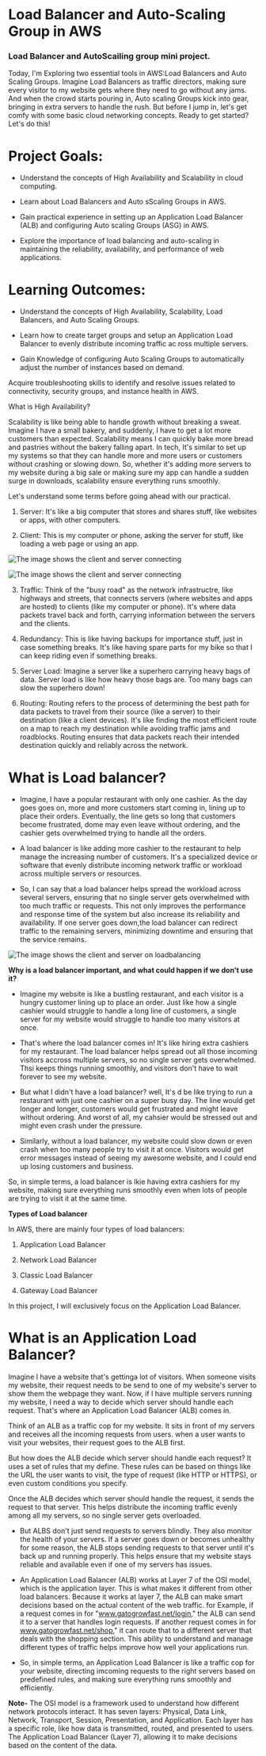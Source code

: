 
# Load Balancer and Auto-Scaling Group in AWS


### Load Balancer and AutoScailing group mini project. 

Today, I'm Exploring two essential tools in AWS:Load Balancers and Auto Scaling Groups. Imagine Load Balancers as traffic directors, making sure every visitor to my website gets where they need to go without any jams. And when the crowd starts pouring in, Auto scaling Groups kick into gear, bringing in extra servers to handle the rush. But before I jump in, let's get comfy with some basic cloud networking concepts. Ready to get started? Let's do this!


# Project Goals:

- Understand the concepts of High Availability and Scalability in cloud computing.

- Learn about Load Balancers and Auto sScaling Groups in AWS.

- Gain practical experience in setting up an Application Load Balancer (ALB) and configuring Auto scaling Groups (ASG) in AWS.

- Explore the importance of load balancing and auto-scaling in maintaining the reliability, availability, and performance of web applications.


# Learning Outcomes:

- Understand the concepts of High Availability, Scalability, Load Balancers, and Auto Scaling Groups.

- Learn how to create target groups and setup an Application Load Balancer to evenly distribute incoming traffic ac
ross multiple servers.

- Gain Knowledge of configuring Auto Scaling Groups to automatically adjust the number of instances based on demand.

Acquire troubleshooting skills to identify and resolve issues related to connectivity, security groups, and instance health in AWS.


What is High Availability?

Scalability is like being able to handle growth without breaking a sweat. Imagine I have a small bakery, and suddenly, I have to get a lot more customers than expected. Scalability means I can quickly bake more bread and pastries without the bakery falling apart. In tech, It's similar to set up my systems so that they can handle more and more users or customers without crashing or slowing down. So, whether it's adding more servers to my website during a big sale or making sure my app can handle a sudden surge in downloads, scalability ensure everything runs smoothly.

Let's understand some terms before going ahead with our practical.

1. Server: It's like a big computer that stores and shares stuff, like websites or apps, with other computers.

2. Client: This is my computer or phone, asking the server for stuff, like loading a web page or using an app.

![The image shows the client and server connecting](image/images/client.png)


![The image shows the client and server connecting](image/images/client2.png)

3. Traffic: Think of the "busy road" as the network infrastructre, like highways and streets, that connects servers (where websites and apps are hosted) to clients (like my computer or phone). It's where data packets travel back and forth, carrying information between the servers and the clients.

4. Redundancy: This is like having backups for importance stuff, just in case something breaks. It's like having spare parts for my bike so that I can keep riding even if something
breaks.

5. Server Load: Imagine a server like a superhero carrying heavy bags of data. Server load is like how heavy those bags are. Too many bags can slow the superhero down!

6. Routing: Routing refers to the process of determining the best path for data packets to travel from their source (like a server) to their destination (like a client devices). It's like finding the most efficient route on a map to reach my destination while avoiding traffic jams and roadblocks. Routing ensures that data packets reach their intended destination quickly and reliably across the network.

# What is Load balancer?

- Imagine, I have a popular restaurant with only one cashier. As the day goes goes on, more and more customers start coming in, lining up to place their orders. Eventually, the line gets so long that customers become frustrated, dome may even leave without ordering, and the cashier gets overwhelmed trying to handle all the orders.

- A load balancer is like adding more cashier to the restaurant to help manage the increasing number of customers. It's a specialized device or software that evenly distribute incoming network traffic or workload across multiple servers or resources.

- So, I can say that a load balancer helps spread the workload across several servers, ensuring that no single server gets overwhelmed with too much traffic or requests. This not only improves the performance and response time of the system but also increase its reliability and availability. If one server goes down,the load balancer can redirect traffic to the remaining servers, minimizing downtime and ensuring that the service remains.

![The image shows the client and server on loadbalancing](image/images/clients-server.png)

**Why is a load balancer important, and what could happen if we don't use it?**

- Imagine my website is like a bustling restaurant, and each visitor is a hungry customer lining up to place an order. Just like how a single cashier would struggle to handle a long line of customers, a single server for my website would struggle to handle too many visitors at once.

- That's where the load balancer comes in! It's like hiring extra cashiers for my restaurant. The load balancer helps spread out all those incoming visitors accross multiple servers, so no single server gets overwhelmed. Thsi keeps things running smoothly, and visitors don't have to wait forever to see my website.

- But what I didn't have a load balancer? well, It's d be like trying to run a restaurant with just one cashier on a super busy day. The line would get longer and longer, customers would get frustrated and might leave without ordering. And worst of all, my cahsier would be stressed out and might even crash under the pressure.

- Similarly, without a load balancer, my website could slow down or even crash when too many people try to visit it at once. Visitors would get error messages instead of seeing my awesome website, and I could end up losing customers and business.

So, in simple terms, a load balancer is lkie having extra cashiers for my website, making sure everything runs smoothly even when lots of people are trying to visit it at the same time.

**Types of Load balancer**

In AWS, there are mainly four types of load balancers:

1. Application Load Balancer

2. Network Load Balancer

3. Classic Load Balancer

4. Gateway Load Balancer

In this project, I will exclusively focus on the Application Load Balancer.

# What is an Application Load Balancer?

Imagine I have a website that's gettinga lot of visitors. When someone visits my website, their request needs to be send to one of my website's server to show them the webpage they want. Now, if I have multiple servers running my website, I need a way to decide which server should handle each request. That's where an Application Load Balancer (ALB) comes in.

Think of an ALB as a traffic cop for my website. It sits in front of my servers and receives all the incoming requests from users. when a user wants to visit your websites, their request goes to the ALB first.


But how does the ALB decide which server should handle each request? It uses a set of rules that my define. These rules can be based on things like the URL the user wants to visit, the type of request (like HTTP or HTTPS), or even custom conditions you specify.

Once the ALB decides which server should handle the request, it sends the request to that server. This helps distribute the incoming traffic evenly among all my servers, so no single server gets overloaded.

- But ALBS don't just send requests to servers blindly. They also monitor the health of your servers. If a server goes down or becomes unhealthy for some reason, the ALB stops sending requests to that server until it's back up and running properly. This helps ensure that my website stays reliable and available even if one of my servers has issues.

- An Application Load Balancer (ALB) works at Layer 7 of the OSI model, which is the application layer. This is what makes it different  from other load balancers. Because it works at layer 7, the ALB can make smart decisions based on the actual content of the web traffic. for Example, if a request comes in for "www.gatogrowfast.net/login," the ALB can send it to a server that handles login requests. If another request comes in for www.gatogrowfast.net/shop," it can route that to a different server that deals with the shopping section. This ability to understand and manage different types of traffic helps improve how well your applications run.

- So, in simple terms, an Application Load Balancer is like a traffic cop for your website, directing imcoming requests to the right servers based on predefined rules, and making sure everything runs smoothly and efficiently.

**Note-** The OSI model is a framework used to understand how different network protocols interact. It has seven layers: Physical, Data Link, Network, Transport, Session, Presentation, and Application. Each layer has a specific role, like how data is transmitted, routed, and presented to users. The Application Load Balancer (Layer 7), allowing it to make decisions based on the content of the data.  



